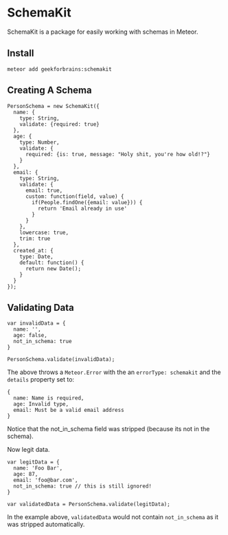 SchemaKit
=========

SchemaKit is a package for easily working with schemas in Meteor.


Install
-------

```
meteor add geekforbrains:schemakit
```

Creating A Schema
-----------------

```
PersonSchema = new SchemaKit({
  name: {
    type: String,
    validate: {required: true}
  },
  age: {
    type: Number,
    validate: {
      required: {is: true, message: "Holy shit, you're how old!?"}
    }
  },
  email: {
    type: String,
    validate: {
      email: true,
      custom: function(field, value) {
        if(People.findOne({email: value})) {
          return 'Email already in use'
        }
      }
    },
    lowercase: true,
    trim: true
  },
  created_at: {
    type: Date,
    default: function() {
      return new Date();
    }
  }
});
```

Validating Data
---------------

```
var invalidData = {
  name: '',
  age: false,
  not_in_schema: true
}

PersonSchema.validate(invalidData);
```

The above throws a `Meteor.Error` with the an `errorType: schemakit` and the
`details` property set to:

```
{
  name: Name is required,
  age: Invalid type,
  email: Must be a valid email address
}
```

Notice that the not_in_schema field was stripped (because its not in the schema).

Now legit data.

```
var legitData = {
  name: 'Foo Bar',
  age: 87,
  email: 'foo@bar.com',
  not_in_schema: true // this is still ignored!
}

var validatedData = PersonSchema.validate(legitData);
```

In the example above, `validatedData` would not contain `not_in_schema` as it
was stripped automatically.
